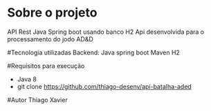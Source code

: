 # Sobre o projeto
API Rest Java Spring boot usando banco H2
Api desenvolvida para o processamento do jodo AD&D

#Tecnologia utilizadas
Backend:
Java 
spring boot
Maven
H2

#Requisitos para execução
- Java 8
- git clone https://github.com/thiago-desenv/api-batalha-aded

#Autor
Thiago Xavier
